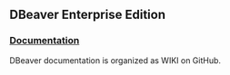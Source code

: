 ## DBeaver Enterprise Edition

### [Documentation](/rider-soft/dbeaver-docs/wiki)

DBeaver documentation is organized as WIKI on GitHub.

